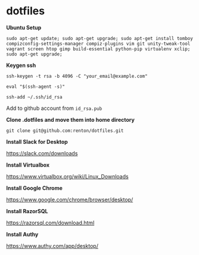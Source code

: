 # dotfiles

**Ubuntu Setup**

`sudo apt-get update; sudo apt-get upgrade; sudo apt-get install tomboy compizconfig-settings-manager compiz-plugins vim git unity-tweak-tool vagrant screen htop gimp build-essential python-pip virtualenv xclip; sudo apt-get upgrade;`

**Keygen ssh**

`ssh-keygen -t rsa -b 4096 -C "your_email@example.com"`

`eval "$(ssh-agent -s)"`

`ssh-add ~/.ssh/id_rsa`

Add to github account from `id_rsa.pub`

**Clone .dotfiles and move them into home directory**

`git clone git@github.com:renton/dotfiles.git`

**Install Slack for Desktop**

https://slack.com/downloads

**Install Virtualbox**

https://www.virtualbox.org/wiki/Linux_Downloads

**Install Google Chrome**

https://www.google.com/chrome/browser/desktop/

**Install RazorSQL**

https://razorsql.com/download.html

**Install Authy**

https://www.authy.com/app/desktop/


